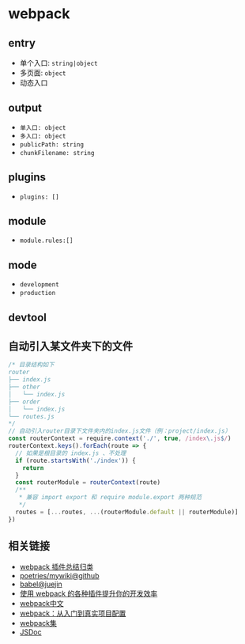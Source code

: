# webpack

## entry

- 单个入口: `string|object`
- 多页面: `object`
- 动态入口

## output

- `单入口: object`
- `多入口: object`
- `publicPath: string`
- `chunkFilename: string`

## plugins

- `plugins: []`

## module

- `module.rules:[]`

## mode

- `development`
- `production`

## devtool

## 自动引入某文件夹下的文件

```js
/* 目录结构如下
router
├── index.js
├── other
│   └── index.js
├── order
│   └── index.js
└── routes.js
*/
// 自动引入router目录下文件夹内的index.js文件（例：project/index.js）
const routerContext = require.context('./', true, /index\.js$/)
routerContext.keys().forEach(route => {
  // 如果是根目录的 index.js 、不处理
  if (route.startsWith('./index')) {
    return
  }
  const routerModule = routerContext(route)
  /**
   * 兼容 import export 和 require module.export 两种规范
   */
  routes = [...routes, ...(routerModule.default || routerModule)]
})
```

## 相关链接

- [webpack 插件总结归类](https://segmentfault.com/a/1190000016816813)
- [poetries/mywiki@github](https://github.com/poetries/mywiki/wiki/webpack)
- [babel@juejin](https://juejin.im/post/5c20e870e51d4548ac6f6956)
- [使用 webpack 的各种插件提升你的开发效率](https://juejin.im/post/5c8852f95188257a323f5cee)
- [webpack中文](https://doc.webpack-china.org/guides/)
- [webpack：从入门到真实项目配置](https://juejin.im/post/59bb37fa6fb9a00a554f89d2)
- [webpack集](https://github.com/poetries/mywiki/wiki/webpack)
- [JSDoc](http://usejsdoc.org/index.html)
